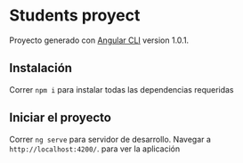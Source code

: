 # Students proyect

Proyecto generado con [Angular CLI](https://github.com/angular/angular-cli) version 1.0.1.


## Instalación

Correr `npm i` para instalar todas las dependencias requeridas


## Iniciar el proyecto

Correr `ng serve` para servidor de desarrollo. Navegar a `http://localhost:4200/`. para ver la aplicación
